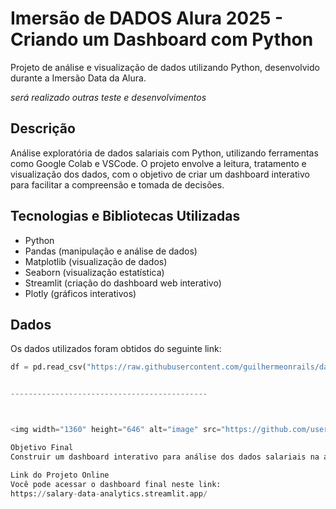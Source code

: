# Imersão de DADOS Alura 2025 - Criando um Dashboard com Python

Projeto de análise e visualização de dados utilizando Python, desenvolvido durante a Imersão Data da Alura.

*será realizado outras teste e desenvolvimentos*


## Descrição

Análise exploratória de dados salariais com Python, utilizando ferramentas como Google Colab e VSCode. O projeto envolve a leitura, tratamento e visualização dos dados, com o objetivo de criar um dashboard interativo para facilitar a compreensão e tomada de decisões.

## Tecnologias e Bibliotecas Utilizadas

- Python
- Pandas (manipulação e análise de dados)
- Matplotlib (visualização de dados)
- Seaborn (visualização estatística)
- Streamlit (criação do dashboard web interativo)
- Plotly (gráficos interativos)

## Dados

Os dados utilizados foram obtidos do seguinte link:

```python
df = pd.read_csv("https://raw.githubusercontent.com/guilhermeonrails/data-jobs/refs/heads/main/salaries.csv")


--------------------------------------------



<img width="1360" height="646" alt="image" src="https://github.com/user-attachments/assets/71db8f0a-36b7-4912-8ed6-c991c0ceea11" />

Objetivo Final
Construir um dashboard interativo para análise dos dados salariais na area de tecnologia, permitindo uma visualização dinâmica e intuitiva para o usuário.

Link do Projeto Online
Você pode acessar o dashboard final neste link:
https://salary-data-analytics.streamlit.app/
